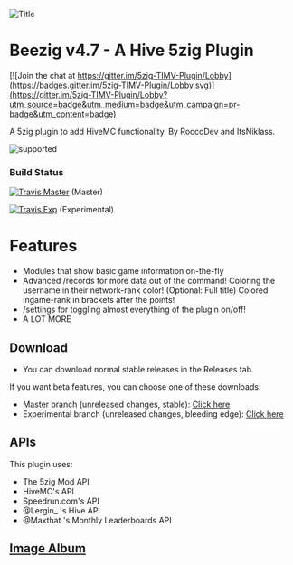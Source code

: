
![Title](http://i.imgur.com/3rXuQls.png)

# Beezig v4.7 - A Hive 5zig Plugin

[![Join the chat at https://gitter.im/5zig-TIMV-Plugin/Lobby](https://badges.gitter.im/5zig-TIMV-Plugin/Lobby.svg)](https://gitter.im/5zig-TIMV-Plugin/Lobby?utm_source=badge&utm_medium=badge&utm_campaign=pr-badge&utm_content=badge)


A 5zig plugin to add HiveMC functionality.
By RoccoDev and ItsNiklass.

![supported](https://i.imgur.com/eTUPy2g.png)


### Build Status

[![Travis Master](https://travis-ci.org/RoccoDev/5zig-TIMV-Plugin.svg?branch=master)](http://travis-ci.org/RoccoDev/5zig-TIMV-Plugin) (Master)

[![Travis Exp](https://travis-ci.org/RoccoDev/5zig-TIMV-Plugin.svg?branch=experimental)](http://travis-ci.org/RoccoDev/5zig-TIMV-Plugin) (Experimental)

# Features

* Modules that show basic game information on-the-fly
* Advanced /records for more data out of the command!
	Coloring the username in their network-rank color! (Optional: Full title)
	Colored ingame-rank in brackets after the points!
* /settings for toggling almost everything of the plugin on/off!
* A LOT MORE

## Download

* You can download normal stable releases in the Releases tab.

If you want beta features, you can choose one of these downloads:

* Master branch (unreleased changes, stable): [Click here](https://github.com/RoccoDev/Beezig-Deploy/raw/master/master/jar/Beezig.jar)
* Experimental branch (unreleased changes, bleeding edge): [Click here](https://github.com/RoccoDev/Beezig-Deploy/raw/experimental/experimental/jar/Beezig.jar)

## APIs
This plugin uses:
* The 5zig Mod API
* HiveMC's API
* Speedrun.com's API
* @Lergin_ 's Hive API
* @Maxthat 's Monthly Leaderboards API

## [Image Album](https://imgur.com/a/LIxhh)
